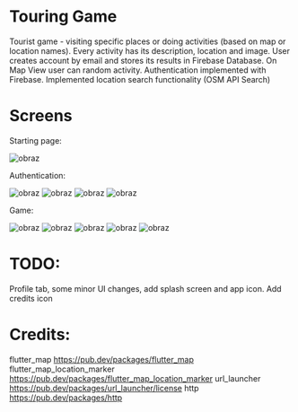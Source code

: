 # Touring Game
Tourist game - visiting specific places or doing activities (based on map or location names). Every activity has its description, location and image. User creates account by email and stores its results in Firebase Database. On Map View user can random activity. Authentication implemented with Firebase.
Implemented location search functionality (OSM API Search)

# Screens

Starting page:

![obraz](https://github.com/mis177/touring-game/assets/56123042/58286f10-0448-49e0-b5bc-d322e8d51a8b)



Authentication:

![obraz](https://github.com/mis177/touring-game/assets/56123042/ff186cbb-0895-48bf-8995-7adc721c5aaf)  ![obraz](https://github.com/mis177/touring-game/assets/56123042/a9695a2b-1c55-46de-8915-d14757061d96)
  ![obraz](https://github.com/mis177/touring-game/assets/56123042/de952d16-3bbc-4726-a85d-611895522207)  ![obraz](https://github.com/mis177/touring-game/assets/56123042/d8013ea2-93d9-4de7-a9da-08f38721c6a9)


Game:


![obraz](https://github.com/mis177/touring-game/assets/56123042/40337b9c-41dc-4c14-a0a9-17fc3391c46c)  ![obraz](https://github.com/mis177/touring-game/assets/56123042/e9da47d2-c8c5-4d84-9301-c5b3960db936)  ![obraz](https://github.com/mis177/touring-game/assets/56123042/4b08c83d-4584-4d0c-83b0-ad595542d79f)  ![obraz](https://github.com/mis177/touring-game/assets/56123042/0aa9516c-1df1-4115-9662-2213388efbaa)  ![obraz](https://github.com/mis177/touring-game/assets/56123042/b92dc146-05a3-4299-bb63-574282610bb8)




# TODO:
Profile tab, some minor UI changes, add splash screen and app icon. Add credits icon

# Credits:
flutter_map  https://pub.dev/packages/flutter_map
flutter_map_location_marker  https://pub.dev/packages/flutter_map_location_marker
url_launcher https://pub.dev/packages/url_launcher/license
http https://pub.dev/packages/http
